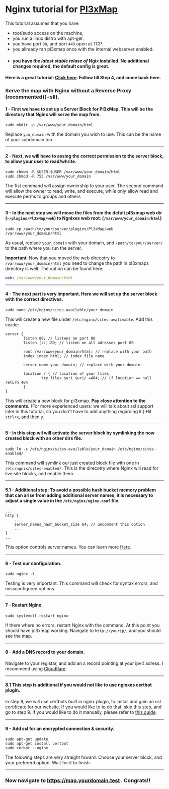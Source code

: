 # Nginx tutorial for [Pl3xMap](https://github.com/pl3xgaming/Pl3xMap/)


This tutorial assumes that you have

- root/sudo access on the machine,
- you run a linux distro with apt-get.
- you have port `80`, and port `443` open at TCP.
- you allready ran pl3xmap once with the internal webserver enabled.  
- #### you have ***the latest stable relase of*** Ngix installed. No additional changes required, the default config is great. 

#### Here is a great tutorial: [Click here](https://www.digitalocean.com/community/tutorials/how-to-install-nginx-on-ubuntu-20-04). Follow till Step 4, and come back here.

### Serve the map with Nginx without a Reverse Proxy (recommented)(+sll).


#### 1 - First we have to set up a Server Block for Pl3xMap. This will be the directory that Nginx will serve the map from.
```
sudo mkdir -p /var/www/your_domain/html
```
Replace `you_domain` with the domain you wish to use. This can be the name of your subdomain too.
***
#### 2 - Next, we will have to assing the correct permission to the server block, to allow your user to read/whrite. 
```
sudo chown -R $USER:$USER /var/www/your_domain/html
sudo chmod -R 755 /var/www/your_domain
```
The fist command will assign ownership to your user.
The second command will allow the owner to read, write, and execute, while only allow read and execute perms to groups and others
***
#### 3 - In the next step we will move the files from the defult pl3xmap web dir (`~/plugins/Pl3xMap/web`) to Ngnixes web root. (`/var/www/your_domain/html`)
```
sudo cp /path/to/your/server/plugins/Pl3xMap/web /var/www/your_domain/html 
```
As usual, replace `your_domain` with your domain, and `/path/to/your/server/` to the path where you run the server.

**Important**: Now that you moved the web direcotry to `/var/www/your_domain/html` you need to change the path in pl3xmaps directory is well.
The option can be found here:
```yml
web: /var/www/your_domain/html
```
***
#### 4 - The next part is very important. Here we will set up the server block with the correct directives.
```
sudo nano /etc/nginx/sites-available/your_domain
```
This will create a new file under `/etc/nginx/sites-avalivable`. Add this inside:
```
server {
        listen 80; // listens on port 80
        listen [::]:80; // listen on all adresses port 80

        root /var/www/your_domain/html; // replace with your path
        index index.html; // index file name

        server_name your_domain; // replace with your domain

        location / { // location of your files
                try_files $uri $uri/ =404; // if location == null return 404
        }
}

```
This will create a new block for pl3xmap. **Pay close attention to the comments.** (For more experienced users: we will talk about ssl support later in this tutorial, so you don't have to add anything regarding it.)
Hit `ctrl+x`, and then `y`.
***
#### 5 - In this step wil will activate the server block by symlinking the now created block with an other dirs file.
```
sudo ln -s /etc/nginx/sites-available/your_domain /etc/nginx/sites-enabled/
```
This command will symlink our just created block file with one in `/etc/ngnix/sites-enabled/`. This is the direcotry where Nginx will read for live site blocks, and enable them.
***
#### 5.1 - Additional step: To avoid a possible hash bucket memory problem that can arise from adding additional server names, it is necessary to adjust a single value in the `/etc/nginx/nginx.conf` file.
```
...
http {
    ...
    server_names_hash_bucket_size 64; // uncomment this option
    ...
}
...
```
This option controls server names. You can learn more [Here]().
***
#### 6 - Test our configuration.
```
sudo nginx -t
```
Testing is very important. This command will check for syntax errors, and missconfigured options.
***
#### 7 - Restart Nginx
```
sudo systemctl restart nginx
```
If there where no errors, restart Nginx with the command. At this point you should have pl3xmap working.
Navigate to `http://yourip/`, and you should see the map. 
***
#### 8 - Add a DNS record to your domain.

Navigate to your registar, and add an `A` record pointing at your ipv4 adress. I recommend using [Cloudflare]().
***
#### 8.1 This step is additional if you would not like to use nginxes certbot plugin.

In step 9, we will use certbots built in nginx plugin, to install and gain an ssl certificate for our website. If you would like to to do that, skip this step, and go to step 9. If you would like to do it manually, please refer to [this guide](https://github.com/mikroskeem/nginx-config/blob/master/doc/certbot.md).
***
#### 9 - Add ssl for an encrypted connection & security.
```
sudo apt-get update
sudo apt-get install certbot
sudo cerbot --nginx
```
The folowing steps are very straight foward. Choose your server block, and your prefererd option. Wait for it to finish.
***
### Now navigate to https://map.yourdomain.test . Congrats!!
